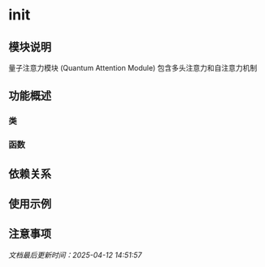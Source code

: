 # __init__

## 模块说明
量子注意力模块 (Quantum Attention Module)
包含多头注意力和自注意力机制

## 功能概述

### 类


### 函数


## 依赖关系

## 使用示例

## 注意事项

*文档最后更新时间：2025-04-12 14:51:57*